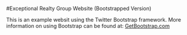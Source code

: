 #Exceptional Realty Group Website (Bootstrapped Version)

This is an example websit using the Twitter Bootstrap framework.
More information on using Bootstrap can be found at: [GetBootstrap.com](http://getbootstrap.com)